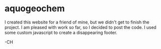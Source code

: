# aquogeochem

I created this website for a friend of mine, but we didn't get to finish the project.  I am pleased with work so far, so I decided to post the code.  I used some custom javascript to create a disappearing footer.

-CH
